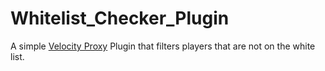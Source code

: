 # Whitelist_Checker_Plugin
A simple [Velocity Proxy](https://www.velocitypowered.com/) Plugin that filters players that are not on the white list.

